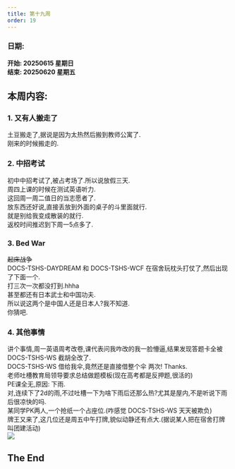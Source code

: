 ```yaml
---
title: 第十九周
order: 19
---
```


### 日期:  
**开始: 20250615 星期日**  
**结束: 20250620 星期五**  

## 本周内容:  

### 1. 又有人搬走了

土豆搬走了,据说是因为太热然后搬到教师公寓了.  
刚来的时候搬走的.  

### 2. 中招考试

初中中招考试了,被占考场了.所以说放假三天.  
周四上课的时候在测试英语听力.  
这回周一周二值日的当志愿者了.  
放东西还好说,直接丢放到外面的桌子的斗里面就行.  
就是别给我变成散装的就行.  
返校时间推迟到下周一5点多了.  

### 3. Bed War

~~起床战争~~  
DOCS-TSHS-DAYDREAM 和 DOCS-TSHS-WCF 在宿舍玩枕头打仗了,然后出现了下面一个.  
打三次一次都没打到.hhha  
甚至都还有日本武士和中国功夫.  
所以说这两个是中国人还是日本人?我不知道.  
你猜吧.  

### 4. 其他事情

讲个事情,周一英语周考改卷,课代表问我咋改的我一脸懵逼,结果发现答题卡全被 DOCS-TSHS-WS 截胡全改了.  
DOCS-TSHS-WS 借给我伞,竟然还是直接借整个伞 两次! Thanks.  
老师吐槽教育局领导要求总结做题模板(现在高考都是反押题,很活的)  
PE课全无,原因: 下雨.  
对,连续下了2d的雨,不过吐槽一下为啥下雨后还那么热?尤其是屋内,不是听说下雨后很凉快的吗.  
某同学PK两人,一个抢纸一个占座位.(咋感觉 DOCS-TSHS-WS 天天被欺负)  
牌王又来了,这几位还是周五中午打牌,貌似动静还有点大.(据说某人把在宿舍打牌叫团建活动)  
![](https://img.yyyyt.top/meme/doro/static/给社会添乱.gif)  

## The End